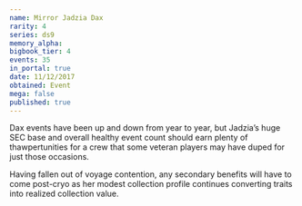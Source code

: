 ```yaml
---
name: Mirror Jadzia Dax
rarity: 4
series: ds9
memory_alpha:
bigbook_tier: 4
events: 35
in_portal: true
date: 11/12/2017
obtained: Event
mega: false
published: true
---
```


Dax events have been up and down from year to year, but Jadzia’s huge SEC base and overall healthy event count should earn plenty of thawpertunities for a crew that some veteran players may have duped for just those occasions. 

Having fallen out of voyage contention, any secondary benefits will have to come post-cryo as her modest collection profile continues converting traits into realized collection value.
